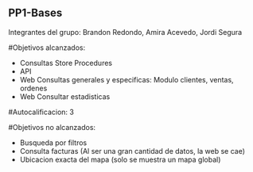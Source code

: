 ## PP1-Bases

Integrantes del grupo: Brandon Redondo, Amira Acevedo, Jordi Segura

#Objetivos alcanzados:
- Consultas Store Procedures
- API
- Web Consultas generales y especificas: Modulo clientes, ventas, ordenes
- Web Consultar estadisticas

#Autocalificacion: 3

#Objetivos no alcanzados:
- Busqueda por filtros
- Consulta facturas (Al ser una gran cantidad de datos, la web se cae) 
- Ubicacion exacta del mapa (solo se muestra un mapa global)
